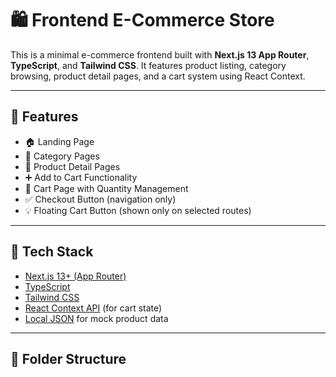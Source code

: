 # 🛍️ Frontend E-Commerce Store

This is a minimal e-commerce frontend built with **Next.js 13 App Router**, **TypeScript**, and **Tailwind CSS**. It features product listing, category browsing, product detail pages, and a cart system using React Context.

---

## 🚀 Features

- 🏠 Landing Page
- 📂 Category Pages
- 🛒 Product Detail Pages
- ➕ Add to Cart Functionality
- 🧺 Cart Page with Quantity Management
- ✅ Checkout Button (navigation only)
- 💡 Floating Cart Button (shown only on selected routes)

---

## 🧰 Tech Stack

- [Next.js 13+ (App Router)](https://nextjs.org/)
- [TypeScript](https://www.typescriptlang.org/)
- [Tailwind CSS](https://tailwindcss.com/)
- [React Context API](https://reactjs.org/docs/context.html) (for cart state)
- [Local JSON](./data/product.json) for mock product data

---

## 📁 Folder Structure
